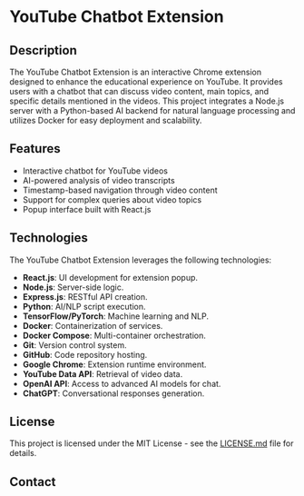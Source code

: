 # YouTube Chatbot Extension

## Description

The YouTube Chatbot Extension is an interactive Chrome extension designed to enhance the educational experience on YouTube. It provides users with a chatbot that can discuss video content, main topics, and specific details mentioned in the videos. This project integrates a Node.js server with a Python-based AI backend for natural language processing and utilizes Docker for easy deployment and scalability.

## Features

- Interactive chatbot for YouTube videos
- AI-powered analysis of video transcripts
- Timestamp-based navigation through video content
- Support for complex queries about video topics
- Popup interface built with React.js

## Technologies

The YouTube Chatbot Extension leverages the following technologies:

- **React.js**: UI development for extension popup.
- **Node.js**: Server-side logic.
- **Express.js**: RESTful API creation.
- **Python**: AI/NLP script execution.
- **TensorFlow/PyTorch**: Machine learning and NLP.
- **Docker**: Containerization of services.
- **Docker Compose**: Multi-container orchestration.
- **Git**: Version control system.
- **GitHub**: Code repository hosting.
- **Google Chrome**: Extension runtime environment.
- **YouTube Data API**: Retrieval of video data.
- **OpenAI API**: Access to advanced AI models for chat.
- **ChatGPT**: Conversational responses generation.

## License

This project is licensed under the MIT License - see the [LICENSE.md](LICENSE) file for details.

## Contact


